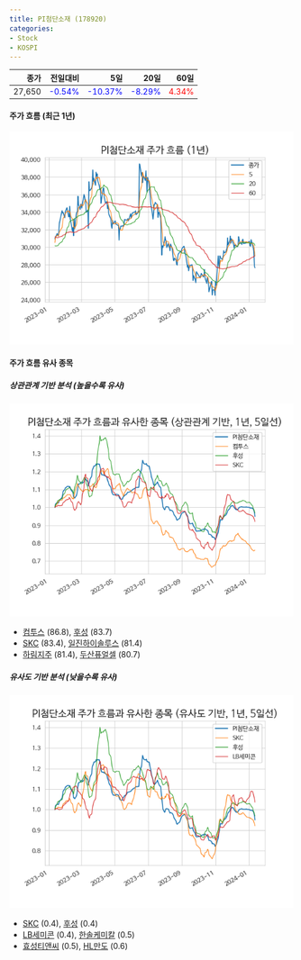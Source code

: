 ```yaml
---
title: PI첨단소재 (178920)
categories:
- Stock
- KOSPI
---
```


|종가|전일대비|5일|20일|60일|
|---:|-------:|--:|---:|---:|
|27,650|<span style="color: blue">-0.54%</span>|<span style="color: blue">-10.37%</span>|<span style="color: blue">-8.29%</span>|<span style="color: red">4.34%</span>|

<!-- more -->


#### 주가 흐름 (최근 1년)
![178920](/assets/images/stock/178920.png)


#### 주가 흐름 유사 종목


##### 상관관계 기반 분석 (높을수록 유사)
![178920](/assets/images/stock/178920_corr.png)
- [컴투스](/078340/) (86.8), [후성](/093370/) (83.7)
- [SKC](/011790/) (83.4), [일진하이솔루스](/271940/) (81.4)
- [하림지주](/003380/) (81.4), [두산퓨얼셀](/336260/) (80.7)


##### 유사도 기반 분석 (낮을수록 유사)	
![178920](/assets/images/stock/178920_sim.png)
- [SKC](/011790/) (0.4), [후성](/093370/) (0.4)
- [LB세미콘](/061970/) (0.4), [한솔케미칼](/014680/) (0.5)
- [효성티앤씨](/298020/) (0.5), [HL만도](/204320/) (0.6)